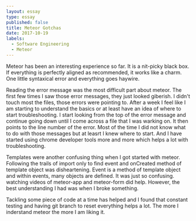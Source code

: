 ```yaml
---
layout: essay
type: essay
published: false
title: Meteor Gotchas
date: 2017-10-19
labels:
  - Software Engineering
  - Meteor
---
```

 
Meteor has been an interesting experience so far. It is a nit-picky black box. If everything is perfectly aligned as recommended, it works like a charm. One little syntaxical error and everything goes haywire. 

Reading the error message was the most difficult part about meteor. The first few times I saw those error messages, they just looked giberish. I didn't touch most the files, those errors were pointing to. After a week I feel like I am starting to understand the basics or at least have an idea of where to start troubleshooting. I start looking from the top of the error message and continue going down until I come across a file that I was warking on. It then points to the line number of the error. Most of the time I did not know what to do with those messages but at leasrt I knew where to start. And I have started using chrome developer tools more and more which helps a lot with troubleshooting.

Templates were another confusing thing when I got started with meteor. Following the trails of import only to find event and onCreated method of template object was disheartening. Event is a method of template object and within events, many objects are defined. It was just so confusing. watching videos of meteor-app and meteor-form did help. However, the best understanding I had was when I broke something.

Tackling some piece of code at a time has helped and I found that constant testing and having git branch to reset everything helps a lot. The more I inderstand meteor the more I am liking it.
